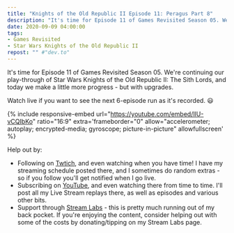 ```yaml
---
title: "Knights of the Old Republic II Episode 11: Peragus Part 8"
description: "It's time for Episode 11 of Games Revisited Season 05. We're continuing our play-through of Star Wars Knights of the Old Republic II: The Sith Lords, and today we make a little more progress - but with upgrades."
date: 2020-09-09 04:00:00
tags:
- Games Revisited
- Star Wars Knights of the Old Republic II
repost: "" #"dev.to"
---
```


It's time for Episode 11 of Games Revisited Season 05. We're continuing our play-through of Star Wars Knights of the Old Republic II: The Sith Lords, and today we make a little more progress - but with upgrades.

Watch live if you want to see the next 6-episode run as it's recorded. :smiley:
<!--more-->

{% include responsive-embed url="https://youtube.com/embed/lIU-vCQIbKo" ratio="16:9" extra='frameborder="0" allow="accelerometer; autoplay; encrypted-media; gyroscope; picture-in-picture" allowfullscreen' %}

Help out by:
 * Following on [Twtich](https://twitch.tv/AnonJr_Live), and even watching when you have time! I have my streaming schedule posted there, and I sometimes do random extras - so if you follow you'll get notified when I go live.
 * Subscribing on [YouTube](http://www.youtube.com/channel/UCXafqhKHbkSUIrq0LAuu0tw), and even watching there from time to time. I'll post all my Live Stream replays there, as well as episodes and various other bits.
 * Support through [Stream Labs](https://streamlabs.com/anonjr_live) - this is pretty much running out of my back pocket. If you're enjoying the content, consider helping out with some of the costs by donating/tipping on my Stream Labs page.